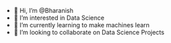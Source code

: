 - 👋 Hi, I’m @Bharanish
- 👀 I’m interested in Data Science
- 🌱 I’m currently learning to make machines learn
- 💞️ I’m looking to collaborate on Data Science Projects

<!---
Bharanish/Bharanish is a ✨ special ✨ repository because its `README.md` (this file) appears on your GitHub profile.
You can click the Preview link to take a look at your changes.
--->
